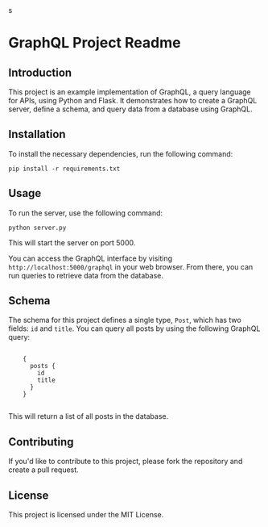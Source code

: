 <!DOCTYPE html>
<html lang="en">
<head>
  <meta charset="UTF-8">
  <meta name="viewport" content="width=device-width, initial-scale=1.0">
</head>s
<body>
  <h1>GraphQL Project Readme</h1>
  <h2>Introduction</h2>
  <p>This project is an example implementation of GraphQL, a query language for APIs, using Python and Flask. It demonstrates how to create a GraphQL server, define a schema, and query data from a database using GraphQL.</p>
  <h2>Installation</h2>
  <p>To install the necessary dependencies, run the following command:</p>
<code>pip install -r requirements.txt</code>

  <h2>Usage</h2>
  <p>To run the server, use the following command:</p>
<code>python server.py</code>

  <p>This will start the server on port 5000.</p>
  <p>You can access the GraphQL interface by visiting <code>http://localhost:5000/graphql</code> in your web browser. From there, you can run queries to retrieve data from the database.</p>
  <h2>Schema</h2>
  <p>The schema for this project defines a single type, <code>Post</code>, which has two fields: <code>id</code> and <code>title</code>. You can query all posts by using the following GraphQL query:</p>
  <code>
    {
      posts {
        id
        title
      }
    }
  </code>
  <p>This will return a list of all posts in the database.</p>
  <h2>Contributing</h2>
  <p>If you'd like to contribute to this project, please fork the repository and create a pull request.</p>
  <h2>License</h2>
  <p>This project is licensed under the MIT License.</p>
</body>
</html>